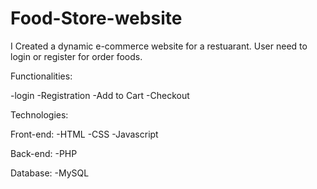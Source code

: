 # Food-Store-website

I Created a dynamic e-commerce website for a restuarant. User need to login or register for order foods. 

Functionalities:

  -login
  -Registration
  -Add to Cart
  -Checkout
  
Technologies:

  Front-end:
    -HTML
    -CSS
    -Javascript

  Back-end:
    -PHP

  Database:
    -MySQL
